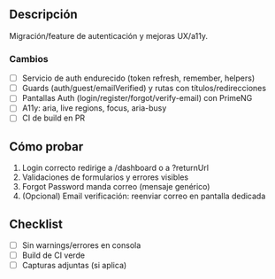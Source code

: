 ## Descripción

Migración/feature de autenticación y mejoras UX/a11y.

### Cambios

- [ ] Servicio de auth endurecido (token refresh, remember, helpers)
- [ ] Guards (auth/guest/emailVerified) y rutas con títulos/redirecciones
- [ ] Pantallas Auth (login/register/forgot/verify-email) con PrimeNG
- [ ] A11y: aria, live regions, focus, aria-busy
- [ ] CI de build en PR

## Cómo probar

1. Login correcto redirige a /dashboard o a ?returnUrl
2. Validaciones de formularios y errores visibles
3. Forgot Password manda correo (mensaje genérico)
4. (Opcional) Email verificación: reenviar correo en pantalla dedicada

## Checklist

- [ ] Sin warnings/errores en consola
- [ ] Build de CI verde
- [ ] Capturas adjuntas (si aplica)
